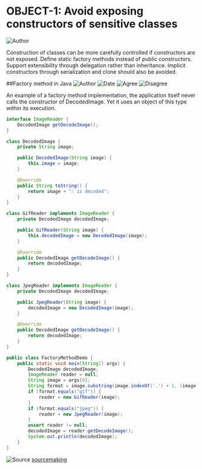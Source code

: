 # OBJECT-1: Avoid exposing constructors of sensitive classes
![Author](https://img.shields.io/badge/Author-Oracle-blue.svg)


Construction of classes can be more carefully controlled if constructors are not exposed. Define static factory methods instead of public constructors. Support extensibility through delegation rather than inheritance. Implicit constructors through serialization and clone should also be avoided.

##Factory method in Java
![Author](https://img.shields.io/badge/Author-Sven.Meuleman-blue.svg)
![Date](https://img.shields.io/badge/Date-20171228-lightgrey.svg)
![Agree](https://img.shields.io/badge/AGREE-0-green.svg)
![Disagree](https://img.shields.io/badge/DISAGREE-0-red.svg)

An example of a factory method implementation, the application itself never calls the constructor of DecodedImage. Yet it uses an object of this type within its execution.

```java
interface ImageReader {
    DecodedImage getDecodeImage();
}

class DecodedImage {
    private String image;

    public DecodedImage(String image) {
        this.image = image;
    }

    @Override
    public String toString() {
        return image + ": is decoded";
    }
}

class GifReader implements ImageReader {
    private DecodedImage decodedImage;

    public GifReader(String image) {
        this.decodedImage = new DecodedImage(image);
    }

    @Override
    public DecodedImage getDecodeImage() {
        return decodedImage;
    }
}

class JpegReader implements ImageReader {
    private DecodedImage decodedImage;

    public JpegReader(String image) {
        decodedImage = new DecodedImage(image);
    }

    @Override
    public DecodedImage getDecodeImage() {
        return decodedImage;
    }
}

public class FactoryMethodDemo {
    public static void main(String[] args) {
        DecodedImage decodedImage;
        ImageReader reader = null;
        String image = args[0];
        String format = image.substring(image.indexOf('.') + 1, (image.length()));
        if (format.equals("gif")) {
            reader = new GifReader(image);
        }
        if (format.equals("jpeg")) {
            reader = new JpegReader(image);
        }
        assert reader != null;
        decodedImage = reader.getDecodeImage();
        System.out.println(decodedImage);
    }
}
```

![Source](https://img.shields.io/badge/Source-Sourcemaking-orange.svg)
[sourcemaking](https://sourcemaking.com/design_patterns/factory_method/java/1)